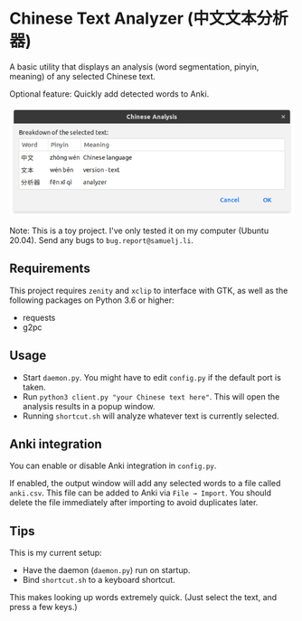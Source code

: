 # Chinese Text Analyzer (中文文本分析器)
A basic utility that displays an analysis (word segmentation, pinyin, meaning) of any selected Chinese text.

Optional feature: Quickly add detected words to Anki.

![Screenshot of the program](screenshot.png)

Note: This is a toy project. I've only tested it on my computer (Ubuntu 20.04). Send any bugs to `bug.report@samuelj.li`.

## Requirements
This project requires `zenity` and `xclip` to interface with GTK,
as well as the following packages on Python 3.6 or higher:
- requests
- g2pc

## Usage
- Start `daemon.py`. You might have to edit `config.py` if the default port is taken.
- Run `python3 client.py "your Chinese text here"`. This will open the analysis results in a popup window.
- Running `shortcut.sh` will analyze whatever text is currently selected.

## Anki integration
You can enable or disable Anki integration in `config.py`.

If enabled, the output window will add any selected words to a file called `anki.csv`.
This file can be added to Anki via `File → Import`. 
You should delete the file immediately after importing to avoid duplicates later.

## Tips
This is my current setup:
- Have the daemon (`daemon.py`) run on startup.
- Bind `shortcut.sh` to a keyboard shortcut.

This makes looking up words extremely quick. (Just select the text, and press a few keys.)
